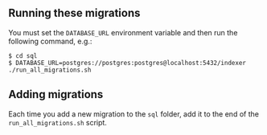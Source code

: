 ## Running these migrations

You must set the `DATABASE_URL` environment variable and then run the following command, e.g.:

```
$ cd sql
$ DATABASE_URL=postgres://postgres:postgres@localhost:5432/indexer ./run_all_migrations.sh
```

## Adding migrations

Each time you add a new migration to the `sql` folder, add it to the end of the `run_all_migrations.sh` script.
